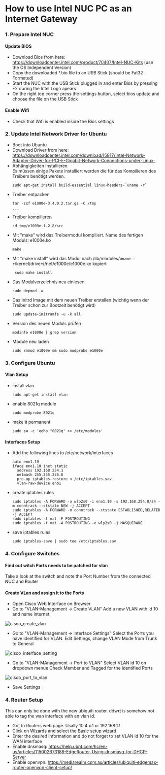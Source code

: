 # How to use Intel NUC PC as an Internet Gateway

### 1. Prepare Intel NUC
#### Update BIOS
- Download Bios from here: https://downloadcenter.intel.com/product/70407/Intel-NUC-Kits (use the OS Independent Version)
- Copy the downloaded *.bio file to an USB Stick (should be Fat32 Formated)
- Start the NUC with the USB Stick plugged in and enter Bios by pressing F2 during the Intel Logo apears
- On the right top corner press the settings button, select bios update and choose the file on the USB Stick

#### Enable Wifi
- Check that Wifi is enabled inside the Bios settings

### 2. Update Intel Network Driver for Ubuntu
- Boot into Ubuntu
- Download Driver from here: https://downloadcenter.intel.com/download/15817/Intel-Network-Adapter-Driver-for-PCI-E-Gigabit-Network-Connections-under-Linux-
- Abhängigkeiten installieren   
  Es müssen einige Pakete installiert werden die für das Kompilieren des Treibers benötigt werden.
   ```
   sudo apt-get install build-essential linux-headers-`uname -r`
   ```
- Treiber entpacken   
   ```
   tar -zxf e1000e-3.4.0.2.tar.gz -C /tmp
   ¸¸¸
- Treiber kompilieren
   ```
   cd tmp/e1000e-1.2.8/src
   ```
- Mit "make" wird das Treibermodul kompiliert. Name des fertigen Moduls: e1000e.ko
   ```
   make
   ```
- Mit "make install" wird das Modul nach /lib/modules/`uname -r`/kernel/drivers/net/e1000e/e1000e.ko kopiert
   ```
    sudo make install
    ```
- Das Modulverzeichnis neu einlesen
   ```
   sudo depmod -a
   ```
- Das Initrd Image mit dem neuen Treiber erstellen (wichtig wenn der Treiber schon zur Bootzeit benötigt wird)
   ```
   sudo update-initramfs -u -k all
   ```
- Version des neuen Moduls prüfen
   ```
   modinfo e1000e | grep version
   ```
- Module neu laden
   ```
   sudo rmmod e1000e && sudo modprobe e1000e
   ```
   
### 3. Configure Ubuntu
#### Vlan Setup
- install vlan
   ```
   sudo apt-get install vlan
   ```
- enable 8021q module
   ```
   sudo modprobe 8021q
   ```
- make it permanent
   ```
   sudo su -c 'echo "8021q" >> /etc/modules'
   ```
#### Interfaces Setup
- Add the following lines to /etc/network/interfaces
   ```
   auto eno1.10
   iface eno1.10 inet static
     address 192.168.254.1
     netmask 255.255.255.0
     pre-up iptables-restore < /etc/iptables.sav
     vlan-raw-device eno1
   ```
- create iptables rules
   ```
   sudo iptables -A FORWARD -o wlp2s0 -i eno1.10 -s 192.168.254.0/24 -m conntrack --ctstate NEW -j ACCEPT
   sudo iptables -A FORWARD -m conntrack --ctstate ESTABLISHED,RELATED -j ACCEPT
   sudo iptables -t nat -F POSTROUTING
   sudo iptables -t nat -A POSTROUTING -o wlp2s0 -j MASQUERADE
   ```
- save iptables rules
   ```
   sudo iptables-save | sudo tee /etc/iptables.sav
   ```

### 4. Configure Switches
#### Find out witch Ports needs to be patched for vlan
Take a look at the switch and note the Port Number from the connected NUC and Router
#### Create VLan and assign it to the Ports
- Open Cisco Web Interface on Browser
- Go to "VLAN-Management -> Create VLAN" 
   Add a new VLAN with id 10 and name internet
   
![cisco_create_vlan](manual_administrator/doc/cisco_create_vlan.png)
   
- Go to "VLAN-Management -> Interface Settings"
   Select the Ports you have identified for VLAN. 
   Edit Settings, change VLAN Mode from Trunk to General
   
![cisco_interface_setting](manual_administrator/doc/cisco_interface_setting.png)
   
- Go to "VLAN-MAnagement -> Port to VLAN"
   Select VLAN id 10 on dropdown menue
   Check Member and Tagged for the identified Ports
   
![cisco_port_to_vlan](manual_administrator/doc/cisco_port_to_vlan.png)
   
- Save Settings

### 4. Router Setup
This can only be done with the new ubiquiti router. ddwrt is somehow not able to tag the wan interface with an vlan id.

- Got to Routers web page. Usally 10.4.x.1 or 192.168.1.1
- Click on Wizards and select the Basic setup wizard.
- Enter the desired information and do not forget to set VLAN id 10 for the WAN interface
- Enable dnsmasq: https://help.ubnt.com/hc/en-us/articles/115002673188-EdgeRouter-Using-dnsmasq-for-DHCP-Server
- Enable openvpn: https://mediarealm.com.au/articles/ubiquiti-edgemax-router-openvpn-client-setup/
